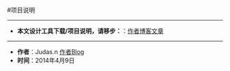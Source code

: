 #项目说明

---

* **本文设计工具下载/项目说明，请移步：**：[作者博客文章](http://www.youmeek.com/intellij-idea-part-xvi-ssh-maven-git-mopaas/ "个人博客文章")

---

* **作者**：Judas.n [作者Blog](http://www.YouMeek.com "个人博客")
* **时间**：2014年4月9日
